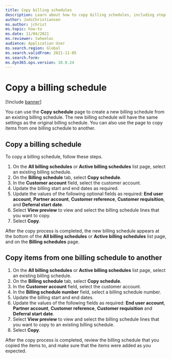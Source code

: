 ```yaml
---
title: Copy billing schedules
description: Learn about how to copy billing schedules, including step-by-step processes for copying billing schedules and copying items across billing schedules.
author: JodiChristiansen
ms.author: jchrist
ms.topic: how-to
ms.date: 11/04/2021
ms.reviewer: twheeloc 
audience: Application User
ms.search.region: Global
ms.search.validFrom: 2021-11-05
ms.search.form: 
ms.dyn365.ops.version: 10.0.24
---
```


# Copy a billing schedule

[!include [banner](../includes/banner.md)]

You can use the **Copy schedule** page to create a new billing schedule from an existing billing schedule. The new billing schedule will have the same settings as the original billing schedule. You can also use the page to copy items from one billing schedule to another.

## Copy a billing schedule

To copy a billing schedule, follow these steps.

1. On the **All billing schedules** or **Active billing schedules** list page, select an existing billing schedule.
2. On the **Billing schedule** tab, select **Copy schedule**.
3. In the **Customer account** field, select the customer account.
4. Update the billing start and end dates as required.
5. Update the values of the following optional fields as required: **End user account**, **Partner account**, **Customer reference**, **Customer requisition**, and **Deferral start date**.
6. Select **View preview** to view and select the billing schedule lines that you want to copy.
7. Select **Copy**.

After the copy process is completed, the new billing schedule appears at the bottom of the **All billing schedules** or **Active billing schedules** list page, and on the **Billing schedules** page.

## Copy items from one billing schedule to another

1. On the **All billing schedules** or **Active billing schedules** list page, select an existing billing schedule.
2. On the **Billing schedule** tab, select **Copy schedule**.
3. In the **Customer account** field, select the customer account.
4. In the **Billing schedule number** field, select a billing schedule number.
4. Update the billing start and end dates.
5. Update the values of the following fields as required: **End user account**, **Partner account**, **Customer reference**, **Customer requisition** and **Deferral start date**.
6. Select **View preview** to view and select the billing schedule lines that you want to copy to an existing billing schedule.
7. Select **Copy**.

After the copy process is completed, review the billing schedule that you copied the items to, and make sure that the items were added as you expected.

<!--## Additional resources-->
